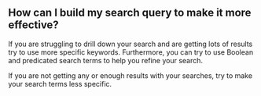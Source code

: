 ## How can I build my search query to make it more effective?

If you are struggling to drill down your search and are getting lots of results try to use more specific keywords. Furthermore, you can try to use Boolean and predicated search terms to help you refine your search.

If you are not getting any or enough results with your searches, try to make your search terms less specific.
